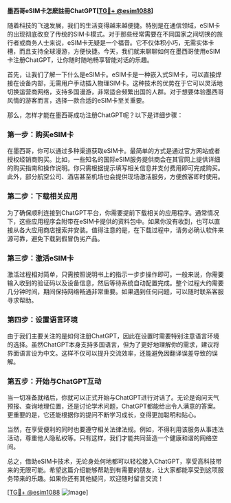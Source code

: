 **墨西哥eSIM卡怎麽註冊ChatGPT[[TG💪+ @esim1088](https://t.me/s/esim1088)]**

随着科技的飞速发展，我们的生活变得越来越便捷。特别是在通信领域，eSIM卡的出现彻底改变了传统的SIM卡模式。对于那些经常需要在不同国家之间切换的旅行者或商务人士来说，eSIM卡无疑是一个福音。它不仅体积小巧，无需实体卡槽，而且支持全球漫游，方便快捷。今天，我们就来聊聊如何在墨西哥使用eSIM卡注册ChatGPT，让你随时随地畅享智能对话的乐趣。

首先，让我们了解一下什么是eSIM卡。eSIM卡是一种嵌入式SIM卡，可以直接焊接在设备内部，无需用户手动插入物理SIM卡。这种技术的优势在于它可以灵活地切换运营商网络，支持多国漫游，非常适合频繁出国的人群。对于想要体验墨西哥风情的游客而言，选择一款合适的eSIM卡至关重要。

那么，怎样才能在墨西哥成功注册ChatGPT呢？以下是详细步骤：

### 第一步：购买eSIM卡

在墨西哥，你可以通过多种渠道获取eSIM卡。最简单的方式是通过官方网站或者授权经销商购买。比如，一些知名的国际eSIM服务提供商会在其官网上提供详细的购买指南和操作说明。你只需根据提示填写相关信息并支付费用即可完成购买。此外，部分航空公司、酒店甚至机场也会提供现场激活服务，方便旅客即时使用。

### 第二步：下载相关应用

为了确保顺利连接到ChatGPT平台，你需要提前下载相关的应用程序。通常情况下，这些应用程序会附带在eSIM卡提供的资料包中。如果你没有收到，也可以直接从各大应用商店搜索并安装。值得注意的是，在下载过程中，请务必确认软件来源可靠，避免下载到假冒伪劣产品。

### 第三步：激活eSIM卡

激活过程相对简单，只需按照说明书上的指示一步步操作即可。一般来说，你需要输入收到的验证码以及设备信息，然后等待系统自动配置完成。整个过程大约需要几分钟时间，期间保持网络畅通非常重要。如果遇到任何问题，可以随时联系客服寻求帮助。

### 第四步：设置语言环境

由于我们主要关注的是如何注册ChatGPT，因此在设置时需要特别注意语言环境的选择。虽然ChatGPT本身支持多国语言，但为了更好地理解你的需求，建议将界面语言设为中文。这样不仅可以提升交流效率，还能避免因翻译误差导致的误解。

### 第五步：开始与ChatGPT互动

当一切准备就绪后，你就可以正式开始与ChatGPT进行对话了。无论是询问天气预报、查询地理位置，还是讨论学术问题，ChatGPT都能给出令人满意的答案。更重要的是，它还能根据你的提问不断学习成长，变得更加聪明和贴心。

当然，在享受便利的同时也要遵守相关法律法规。例如，不得利用该服务从事违法活动，尊重他人隐私权等。只有这样，我们才能共同营造一个健康和谐的网络空间。

总之，借助eSIM卡技术，无论身处何地都可以轻松接入ChatGPT，享受高科技带来的无限可能。希望这篇介绍能够帮助到有需要的朋友，让大家都能享受到这项服务带来的乐趣。如果你还有其他疑问，欢迎随时留言交流！

[[TG💪+ @esim1088](https://t.me/s/esim1088) ![Image](https://i.postimg.cc/4NQfJmqS/Snipaste-2025-05-13-00-14-12.png)]